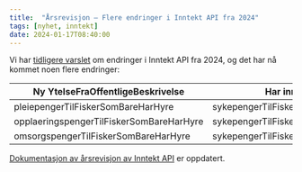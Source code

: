 ```yaml
---
title:  "Årsrevisjon – Flere endringer i Inntekt API fra 2024"
tags: [nyhet, inntekt]
date: 2024-01-17T08:40:00
---
```

Vi har [tidligere varslet](2023-12-15-aarsrevisjon-inntekt-2024.md) om endringer i Inntekt API fra 2024, og det har nå kommet noen flere endringer:

| Ny YtelseFraOffentligeBeskrivelse |	Har inngått i |	SBL |	OTP |
|---|---|---|---|
| pleiepengerTilFiskerSomBareHarHyre |	sykepengerTilFiskerSomBareHarHyre |	X	| X |
| opplaeringspengerTilFiskerSomBareHarHyre |	sykepengerTilFiskerSomBareHarHyre	| X	| X |
| omsorgspengerTilFiskerSomBareHarHyre |	sykepengerTilFiskerSomBareHarHyre	| X	| X |

[Dokumentasjon av årsrevisjon av Inntekt API](../api-dokumentasjon/api/inntekt?tab=Årsrevisjon) er oppdatert.
